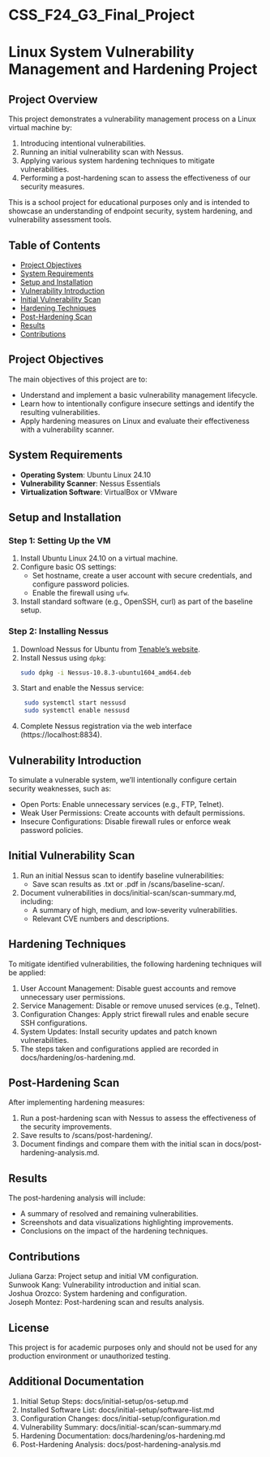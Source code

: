 # CSS_F24_G3_Final_Project

# Linux System Vulnerability Management and Hardening Project

## Project Overview
This project demonstrates a vulnerability management process on a Linux virtual machine by:
1. Introducing intentional vulnerabilities.
2. Running an initial vulnerability scan with Nessus.
3. Applying various system hardening techniques to mitigate vulnerabilities.
4. Performing a post-hardening scan to assess the effectiveness of our security measures.

This is a school project for educational purposes only and is intended to showcase an understanding of endpoint security, system hardening, and vulnerability assessment tools.

## Table of Contents
- [Project Objectives](#project-objectives)
- [System Requirements](#system-requirements)
- [Setup and Installation](#setup-and-installation)
- [Vulnerability Introduction](#vulnerability-introduction)
- [Initial Vulnerability Scan](#initial-vulnerability-scan)
- [Hardening Techniques](#hardening-techniques)
- [Post-Hardening Scan](#post-hardening-scan)
- [Results](#results)
- [Contributions](#contributions)

## Project Objectives
The main objectives of this project are to:
- Understand and implement a basic vulnerability management lifecycle.
- Learn how to intentionally configure insecure settings and identify the resulting vulnerabilities.
- Apply hardening measures on Linux and evaluate their effectiveness with a vulnerability scanner.

## System Requirements
- **Operating System**: Ubuntu Linux 24.10
- **Vulnerability Scanner**: Nessus Essentials
- **Virtualization Software**: VirtualBox or VMware

## Setup and Installation

### Step 1: Setting Up the VM
1. Install Ubuntu Linux 24.10 on a virtual machine.
2. Configure basic OS settings:
   - Set hostname, create a user account with secure credentials, and configure password policies.
   - Enable the firewall using `ufw`.
3. Install standard software (e.g., OpenSSH, curl) as part of the baseline setup.

### Step 2: Installing Nessus
1. Download Nessus for Ubuntu from [Tenable’s website](https://www.tenable.com/products/nessus).
2. Install Nessus using `dpkg`:
   ```bash
   sudo dpkg -i Nessus-10.8.3-ubuntu1604_amd64.deb
3. Start and enable the Nessus service:
   ```bash
    sudo systemctl start nessusd
    sudo systemctl enable nessusd
4. Complete Nessus registration via the web interface (https://localhost:8834).
## Vulnerability Introduction
To simulate a vulnerable system, we’ll intentionally configure certain security weaknesses, such as:
  -  Open Ports: Enable unnecessary services (e.g., FTP, Telnet).
  -  Weak User Permissions: Create accounts with default permissions.
  -  Insecure Configurations: Disable firewall rules or enforce weak password policies.

## Initial Vulnerability Scan
1. Run an initial Nessus scan to identify baseline vulnerabilities:
    -  Save scan results as .txt or .pdf in /scans/baseline-scan/.
2. Document vulnerabilities in docs/initial-scan/scan-summary.md, including:
    -  A summary of high, medium, and low-severity vulnerabilities.
    -  Relevant CVE numbers and descriptions.
## Hardening Techniques
To mitigate identified vulnerabilities, the following hardening techniques will be applied:

1. User Account Management: Disable guest accounts and remove unnecessary user permissions.
2. Service Management: Disable or remove unused services (e.g., Telnet).
3. Configuration Changes: Apply strict firewall rules and enable secure SSH configurations.
4. System Updates: Install security updates and patch known vulnerabilities.
5. The steps taken and configurations applied are recorded in docs/hardening/os-hardening.md.

## Post-Hardening Scan
After implementing hardening measures:  
1. Run a post-hardening scan with Nessus to assess the effectiveness of the security improvements.
2. Save results to /scans/post-hardening/.
3. Document findings and compare them with the initial scan in docs/post-hardening-analysis.md.
## Results
The post-hardening analysis will include:  
  -  A summary of resolved and remaining vulnerabilities.
  -  Screenshots and data visualizations highlighting improvements.
  -  Conclusions on the impact of the hardening techniques.
## Contributions
Juliana Garza: Project setup and initial VM configuration.  
Sunwook Kang: Vulnerability introduction and initial scan.  
Joshua Orozco: System hardening and configuration.  
Joseph Montez: Post-hardening scan and results analysis.  
## License
This project is for academic purposes only and should not be used for any production environment or unauthorized testing.

## Additional Documentation
1. Initial Setup Steps: docs/initial-setup/os-setup.md
2. Installed Software List: docs/initial-setup/software-list.md
3. Configuration Changes: docs/initial-setup/configuration.md
4. Vulnerability Summary: docs/initial-scan/scan-summary.md
5. Hardening Documentation: docs/hardening/os-hardening.md
6. Post-Hardening Analysis: docs/post-hardening-analysis.md
